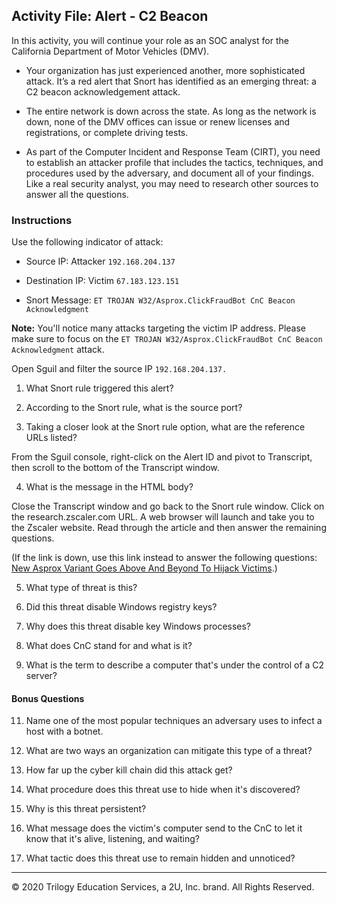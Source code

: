 ## Activity File: Alert - C2 Beacon

In this activity, you will continue your role as an SOC analyst for the California Department of Motor Vehicles (DMV).

- Your organization has just experienced another, more sophisticated attack. It’s a red alert that Snort has identified as an emerging threat: a C2 beacon acknowledgement attack.

- The entire network is down across the state. As long as the network is down, none of the DMV offices can issue or renew licenses and registrations, or complete driving tests.

- As part of the Computer Incident and Response Team (CIRT), you need to establish an attacker profile that includes the tactics, techniques, and procedures used by the adversary, and document all of your findings. Like a real security analyst, you may need to research other sources to answer all the questions.  

### Instructions

Use the following indicator of attack:

- Source IP: Attacker `192.168.204.137`

- Destination IP: Victim `67.183.123.151`

- Snort Message: `ET TROJAN W32/Asprox.ClickFraudBot CnC Beacon Acknowledgment`

**Note:** You'll notice many attacks targeting the victim IP address. Please make sure to focus on the `ET TROJAN W32/Asprox.ClickFraudBot CnC Beacon Acknowledgment` attack.


Open Sguil and filter the source IP `192.168.204.137.`

1. What Snort rule triggered this alert?


2. According to the Snort rule, what is the source port?


3. Taking a closer look at the Snort rule option, what are the reference URLs listed?


From the Sguil console, right-click on the Alert ID and pivot to Transcript, then scroll to the bottom of the Transcript window.  

4. What is the message in the HTML body?

Close the Transcript window and go back to the Snort rule window. Click on the research.zscaler.com URL. A web browser will launch and take you to the Zscaler website. Read through the article and then answer the remaining questions.  

 (If the link is down, use this link instead to answer the following questions: [New Asprox Variant Goes Above And Beyond To Hijack Victims](https://www.zscaler.com/blogs/research/new-asprox-variant-goes-above-and-beyond-hijack-victims).)

5. What type of threat is this?


6. Did this threat disable Windows registry keys?


7. Why does this threat disable key Windows processes?


9. What does CnC stand for and what is it?


10. What is the term to describe a computer that's under the control of a C2 server?

#### Bonus Questions


11. Name one of the most popular techniques an adversary uses to infect a host with a botnet.


12. What are two ways an organization can mitigate this type of a threat?


13. How far up the cyber kill chain did this attack get?


14. What procedure does this threat use to hide when it's discovered?


15. Why is this threat persistent?


16. What message does the victim's computer send to the CnC to let it know that it's alive, listening, and waiting?


17. What tactic does this threat use to remain hidden and unnoticed?

---
© 2020 Trilogy Education Services, a 2U, Inc. brand. All Rights Reserved.
